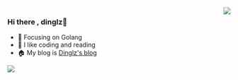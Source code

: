 <img align="right" src="https://github-readme-stats.vercel.app/api?username=dingdinglz&show_icons=true&theme=ambient_gradient&count_private=true" />

### Hi there , dinglz👋

- :orange_book: Focusing on Golang
- :sparkling_heart: I like coding and reading
- :house: My blog is [Dinglz's blog](https://dingdinglz.github.io/)

![](https://github-readme-stats.vercel.app/api/top-langs/?username=dingdinglz&theme=ambient_gradient)


